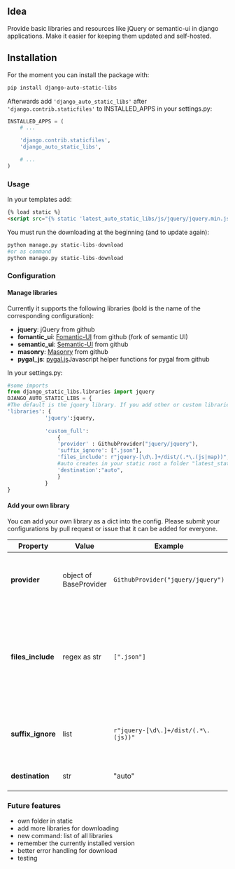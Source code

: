 ## Idea

Provide basic libraries and resources like jQuery or semantic-ui in django applications. Make it easier for keeping them updated and self-hosted. 

## Installation

For the moment you can install the package with:

```bash
pip install django-auto-static-libs
```

Afterwards add ``'django_auto_static_libs'`` after ``'django.contrib.staticfiles'`` to INSTALLED_APPS in
your settings.py:
```python
INSTALLED_APPS = (
    # ...

    'django.contrib.staticfiles',
    'django_auto_static_libs',

    # ...
)
```

### Usage

In your templates add:
```html
{% load static %}
<script src="{% static 'latest_auto_static_libs/js/jquery/jquery.min.js' %}" type="text/javascript"></script>
```

You must run the downloading at the beginning (and to update again):
```python
python manage.py static-libs-download
#or as command
python manage.py static-libs-download
```

### Configuration

#### Manage libraries
Currently it supports the following libraries (bold is the name of the corresponding configuration):

* **jquery**: jQuery from github
* **fomantic_ui**: [Fomantic-UI](https://fomantic-ui.com/) from github (fork of semantic UI)
* **semantic_ui**: [Semantic-UI](https://semantic-ui.com/) from github
* **masonry**: [Masonry](https://masonry.desandro.com/) from github
* **pygal_js**: [pygal.js](https://github.com/Kozea/pygal.js/)Javascript helper functions for pygal from github

In your settings.py:
```python
#some imports
from django_static_libs.libraries import jquery
DJANGO_AUTO_STATIC_LIBS = {
#The default is the jquery library. If you add other or custom libraries it will replace the default. it need always to be a dict, the key represents your folder and will be needed for the static import
'libraries': { 
            'jquery':jquery,
            
            'custom_full':
                {
                'provider' : GithubProvider("jquery/jquery"),
			    'suffix_ignore': [".json"],
			    'files_include': r"jquery-[\d\.]+/dist/(.*\.(js|map))",
			    #auto creates in your static root a folder "latest_static_libs". If you change this default path be careful in the templates
			    'destination':"auto",
                }
            }
}
```
#### Add your own library

You can add your own library as a dict into the config. Please submit your configurations by pull request or issue that it can be added for everyone.

| Property      | Value                  | Example                                 | Description                                                                                            |
|---------------|------------------------|-----------------------------------------|--------------------------------------------------------------------------------------------------------|
| **provider**    | object of BaseProvider | ```GithubProvider("jquery/jquery")```   | Take github class as example, it gives access to the files                                             |
| **files_include** | regex as str           | ```[".json"]```                         | regex to include file or dir when extracting / downloading (the first matching group defines the path of folder) |
| **suffix_ignore** | list                   | ```r"jquery-[\d\.]+/dist/(.*\.(js))"``` | list of suffixes to exclude when extracting / downloading                                              |
| **destination** | str                    | "auto"                                    | Future releases to define path                                                                         |

### Future features

* own folder in static
* add more libraries for downloading
* new command: list of all libraries
* remember the currently installed version
* better error handling for download
* testing